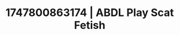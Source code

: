 ---
categories:
- Wrestling domination
- Eco-erotica
- Real amateur
- Midnight surrender
- Virtual intimacy
image: /assets/images/1747800863174.jpg
layout: post
seo:
  description: Featured content with artistic ABDL Play, Scat Fetish. HD images available.
  keywords: ABDL Play, Scat Fetish
  og_image: /assets/images/1747800863174.jpg
  schema_type: VisualArtwork
tags:
- ABDL Play
- Scat Fetish
- '#1747800863174'
title: 1747800863174 | ABDL Play Scat Fetish
---
